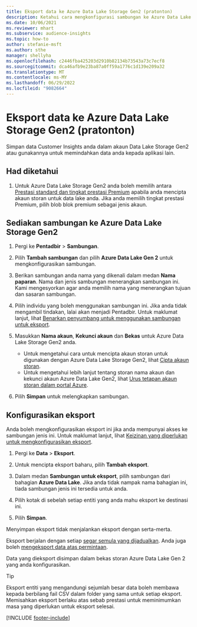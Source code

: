 ```yaml
---
title: Eksport data ke Azure Data Lake Storage Gen2 (pratonton)
description: Ketahui cara mengkonfigurasi sambungan ke Azure Data Lake Storage Gen2.
ms.date: 10/06/2021
ms.reviewer: mhart
ms.subservice: audience-insights
ms.topic: how-to
author: stefanie-msft
ms.author: sthe
manager: shellyha
ms.openlocfilehash: c2446fba425203d2910b82134b73543a73c7ecf8
ms.sourcegitcommit: dca46afb9e23ba87a0ff59a1776c1d139e209a32
ms.translationtype: MT
ms.contentlocale: ms-MY
ms.lasthandoff: 06/29/2022
ms.locfileid: "9082664"
---
```

# <a name="export-data-to-azure-data-lake-storage-gen2-preview"></a>Eksport data ke Azure Data Lake Storage Gen2 (pratonton)

Simpan data Customer Insights anda dalam akaun Data Lake Storage Gen2 atau gunakannya untuk memindahkan data anda kepada aplikasi lain.

## <a name="known-limitations"></a>Had diketahui

1. Untuk Azure Data Lake Storage Gen2 anda boleh memilih antara [Prestasi standard dan tingkat prestasi Premium](/azure/storage/blobs/create-data-lake-storage-account) apabila anda mencipta akaun storan untuk data lake anda. Jika anda memilih tingkat prestasi Premium, pilih blob blok premium sebagai jenis akaun.

## <a name="set-up-the-connection-to-azure-data-lake-storage-gen2"></a>Sediakan sambungan ke Azure Data Lake Storage Gen2

1. Pergi ke **Pentadbir** > **Sambungan**.

1. Pilih **Tambah sambungan** dan pilih **Azure Data Lake Gen 2** untuk mengkonfigurasikan sambungan.

1. Berikan sambungan anda nama yang dikenali dalam medan **Nama paparan**. Nama dan jenis sambungan menerangkan sambungan ini. Kami mengesyorkan agar anda memilih nama yang menerangkan tujuan dan sasaran sambungan.

1. Pilih individu yang boleh menggunakan sambungan ini. Jika anda tidak mengambil tindakan, lalai akan menjadi Pentadbir. Untuk maklumat lanjut, lihat [Benarkan penyumbang untuk menggunakan sambungan untuk eksport](connections.md#allow-contributors-to-use-a-connection-for-exports).

1. Masukkan **Nama akaun**, **Kekunci akaun** dan **Bekas** untuk Azure Data Lake Storage Gen2 anda.
    - Untuk mengetahui cara untuk mencipta akaun storan untuk digunakan dengan Azure Data Lake Storage Gen2, lihat [Cipta akaun storan](/azure/storage/blobs/create-data-lake-storage-account). 
    - Untuk mengetahui lebih lanjut tentang storan nama akaun dan kekunci akaun Azure Data Lake Gen2, lihat [Urus tetapan akaun storan dalam portal Azure](/azure/storage/common/storage-account-manage).

1. Pilih **Simpan** untuk melengkapkan sambungan.

## <a name="configure-an-export"></a>Konfigurasikan eksport

Anda boleh mengkonfigurasikan eksport ini jika anda mempunyai akses ke sambungan jenis ini. Untuk maklumat lanjut, lihat [Keizinan yang diperlukan untuk mengkonfigurasikan eksport](export-destinations.md#set-up-a-new-export).

1. Pergi ke **Data** > **Eksport**.

1. Untuk mencipta eksport baharu, pilih **Tambah eksport**.

1. Dalam medan **Sambungan untuk eksport**, pilih sambungan dari bahagian **Azure Data Lake**. Jika anda tidak nampak nama bahagian ini, tiada sambungan jenis ini tersedia untuk anda.

1. Pilih kotak di sebelah setiap entiti yang anda mahu eksport ke destinasi ini.

1. Pilih **Simpan**.

Menyimpan eksport tidak menjalankan eksport dengan serta-merta.

Eksport berjalan dengan setiap [segar semula yang dijadualkan](system.md#schedule-tab).
Anda juga boleh [mengeksport data atas permintaan](export-destinations.md#run-exports-on-demand).

Data yang dieksport disimpan dalam bekas storan Azure Data Lake Gen 2 yang anda konfigurasikan.

> [!TIP]
> Eksport entiti yang mengandungi sejumlah besar data boleh membawa kepada berbilang fail CSV dalam folder yang sama untuk setiap eksport. Memisahkan eksport berlaku atas sebab prestasi untuk meminimumkan masa yang diperlukan untuk eksport selesai.

[!INCLUDE [footer-include](includes/footer-banner.md)]
